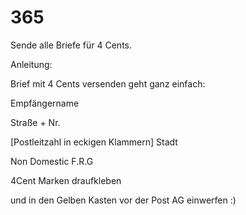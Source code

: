 # 365
Sende alle Briefe für 4 Cents.

Anleitung:

Brief mit 4 Cents versenden geht ganz einfach:

Empfängername

Straße + Nr.

[Postleitzahl in eckigen Klammern] Stadt

Non Domestic F.R.G



4Cent Marken draufkleben 

und in den Gelben Kasten vor der Post AG einwerfen :)

